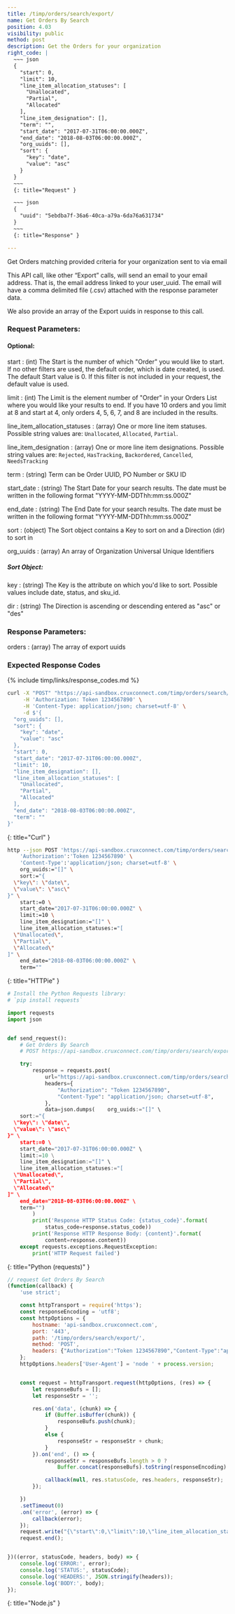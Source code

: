 ```yaml
---
title: /timp/orders/search/export/
name: Get Orders By Search
position: 4.03
visibility: public
method: post
description: Get the Orders for your organization
right_code: |
  ~~~ json
  {
    "start": 0,
    "limit": 10,
    "line_item_allocation_statuses": [
      "Unallocated",
      "Partial",
      "Allocated"
    ],
    "line_item_designation": [],
    "term": "",
    "start_date": "2017-07-31T06:00:00.000Z",
    "end_date": "2018-08-03T06:00:00.000Z",
    "org_uuids": [],
    "sort": {
      "key": "date",
      "value": "asc"
    }
  }
  ~~~
  {: title="Request" }

  ~~~ json
  {
    "uuid": "5ebdba7f-36a6-40ca-a79a-6da76a631734"
  }
  ~~~
  {: title="Response" }

---
```

Get Orders matching provided criteria for your organization sent to via email

This API call, like other “Export” calls, will send an email to your email address. That is, the email address linked to your user_uuid. The email will have a comma delimited file (.csv) attached with the response parameter data.

We also provide an array of the Export uuids in response to this call.


### Request Parameters:

#### Optional:

start
: (int) The Start is the number of which "Order" you would like to start. If no other filters are used, the default order, which is date created, is used. The default Start value is 0. If this filter is not included in your request, the default value is used.

limit
: (int) The Limit is the element number of "Order" in your Orders List where you would like your results to end. If you have 10 orders and you limit at 8 and start at 4, only orders 4, 5, 6, 7, and 8 are included in the results.


line_item_allocation_statuses
: (array) One or more line item statuses. Possible string values are: `Unallocated`, `Allocated`, `Partial`.

line_item_designation
: (array) One or more line item designations.  Possible string values are: `Rejected`, `HasTracking`, `Backordered`, `Cancelled`, `NeedsTracking`

term
: (string) Term can be Order UUID, PO Number or SKU ID

start_date
: (string) The Start Date for your search results. The date must be written in the following format "YYYY-MM-DDThh:mm:ss.000Z"

end_date
: (string) The End Date for your search results. The date must be written in the following format "YYYY-MM-DDThh:mm:ss.000Z"

sort
: (object) The Sort object contains a Key to sort on and a Direction (dir) to sort in

org_uuids
: (array) An array of Organization Universal Unique Identifiers

##### Sort Object:

key
: (string) The Key is the attribute on which you'd like to sort. Possible values include date, status, and sku_id.

dir
: (string) The Direction is ascending or descending entered as "asc" or "des"

### Response Parameters:

orders
: (array) The array of export uuids

### Expected Response Codes

{% include timp/links/response_codes.md %}


~~~ bash
curl -X "POST" "https://api-sandbox.cruxconnect.com/timp/orders/search/export/" \
     -H 'Authorization: Token 1234567890' \
     -H 'Content-Type: application/json; charset=utf-8' \
     -d $'{
  "org_uuids": [],
  "sort": {
    "key": "date",
    "value": "asc"
  },
  "start": 0,
  "start_date": "2017-07-31T06:00:00.000Z",
  "limit": 10,
  "line_item_designation": [],
  "line_item_allocation_statuses": [
    "Unallocated",
    "Partial",
    "Allocated"
  ],
  "end_date": "2018-08-03T06:00:00.000Z",
  "term": ""
}'

~~~
{: title="Curl" }

~~~ bash
http --json POST 'https://api-sandbox.cruxconnect.com/timp/orders/search/export/' \
    'Authorization':'Token 1234567890' \
    'Content-Type':'application/json; charset=utf-8' \
    org_uuids:="[]" \
    sort:="{
  \"key\": \"date\",
  \"value\": \"asc\"
}" \
    start:=0 \
    start_date="2017-07-31T06:00:00.000Z" \
    limit:=10 \
    line_item_designation:="[]" \
    line_item_allocation_statuses:="[
  \"Unallocated\",
  \"Partial\",
  \"Allocated\"
]" \
    end_date="2018-08-03T06:00:00.000Z" \
    term=""

~~~
{: title="HTTPie" }

~~~ python
# Install the Python Requests library:
# `pip install requests`

import requests
import json


def send_request():
    # Get Orders By Search
    # POST https://api-sandbox.cruxconnect.com/timp/orders/search/export/

    try:
        response = requests.post(
            url="https://api-sandbox.cruxconnect.com/timp/orders/search/export/",
            headers={
                "Authorization": "Token 1234567890",
                "Content-Type": "application/json; charset=utf-8",
            },
            data=json.dumps(    org_uuids:="[]" \
    sort:="{
  \"key\": \"date\",
  \"value\": \"asc\"
}" \
    start:=0 \
    start_date="2017-07-31T06:00:00.000Z" \
    limit:=10 \
    line_item_designation:="[]" \
    line_item_allocation_statuses:="[
  \"Unallocated\",
  \"Partial\",
  \"Allocated\"
]" \
    end_date="2018-08-03T06:00:00.000Z" \
    term="")
        )
        print('Response HTTP Status Code: {status_code}'.format(
            status_code=response.status_code))
        print('Response HTTP Response Body: {content}'.format(
            content=response.content))
    except requests.exceptions.RequestException:
        print('HTTP Request failed')

~~~
{: title="Python (requests)" }

~~~ javascript
// request Get Orders By Search
(function(callback) {
    'use strict';

    const httpTransport = require('https');
    const responseEncoding = 'utf8';
    const httpOptions = {
        hostname: 'api-sandbox.cruxconnect.com',
        port: '443',
        path: '/timp/orders/search/export/',
        method: 'POST',
        headers: {"Authorization":"Token 1234567890","Content-Type":"application/json; charset=utf-8"}
    };
    httpOptions.headers['User-Agent'] = 'node ' + process.version;


    const request = httpTransport.request(httpOptions, (res) => {
        let responseBufs = [];
        let responseStr = '';

        res.on('data', (chunk) => {
            if (Buffer.isBuffer(chunk)) {
                responseBufs.push(chunk);
            }
            else {
                responseStr = responseStr + chunk;
            }
        }).on('end', () => {
            responseStr = responseBufs.length > 0 ?
                Buffer.concat(responseBufs).toString(responseEncoding) : responseStr;

            callback(null, res.statusCode, res.headers, responseStr);
        });

    })
    .setTimeout(0)
    .on('error', (error) => {
        callback(error);
    });
    request.write("{\"start\":0,\"limit\":10,\"line_item_allocation_statuses\":[\"Unallocated\",\"Partial\",\"Allocated\"],\"line_item_designation\":[],\"term\":\"\",\"start_date\":\"2017-07-31T06:00:00.000Z\",\"end_date\":\"2018-08-03T06:00:00.000Z\",\"org_uuids\":[],\"sort\":{\"key\":\"date\",\"value\":\"asc\"}}")
    request.end();


})((error, statusCode, headers, body) => {
    console.log('ERROR:', error);
    console.log('STATUS:', statusCode);
    console.log('HEADERS:', JSON.stringify(headers));
    console.log('BODY:', body);
});

~~~
{: title="Node.js" }
